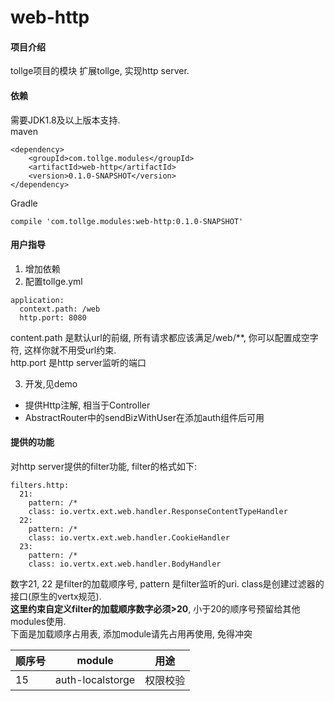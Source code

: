 # web-http

#### 项目介绍
tollge项目的模块
扩展tollge, 实现http server.

#### 依赖

需要JDK1.8及以上版本支持.   
maven
```
<dependency>
    <groupId>com.tollge.modules</groupId>
    <artifactId>web-http</artifactId>
    <version>0.1.0-SNAPSHOT</version>
</dependency>
```
Gradle
```
compile 'com.tollge.modules:web-http:0.1.0-SNAPSHOT'
```

#### 用户指导

1. 增加依赖
2. 配置tollge.yml
```
application:
  context.path: /web
  http.port: 8080
```
content.path 是默认url的前缀, 所有请求都应该满足/web/**, 你可以配置成空字符, 这样你就不用受url约束.   
http.port 是http server监听的端口

3. 开发,见demo
- 提供Http注解, 相当于Controller
- AbstractRouter中的sendBizWithUser在添加auth组件后可用

#### 提供的功能

对http server提供的filter功能, filter的格式如下:
```
filters.http:
  21:
    pattern: /*
    class: io.vertx.ext.web.handler.ResponseContentTypeHandler
  22:
    pattern: /*
    class: io.vertx.ext.web.handler.CookieHandler
  23:
    pattern: /*
    class: io.vertx.ext.web.handler.BodyHandler
```
数字21, 22 是filter的加载顺序号, pattern 是filter监听的uri. class是创建过滤器的接口(原生的vertx规范).   
**这里约束自定义filter的加载顺序数字必须>20**, 小于20的顺序号预留给其他modules使用.   
下面是加载顺序占用表, 添加module请先占用再使用, 免得冲突

|顺序号|module|用途|
|-|-|-|
|15|auth-localstorge|权限校验|

